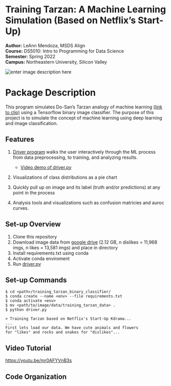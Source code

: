 
# Training Tarzan: A Machine Learning Simulation (Based on Netflix’s Start-Up)
**Author:** LeAnn Mendoza, MSDS Align <br>
**Course:** DS5010: Intro to Programming for Data Science <br>
**Semester:** Spring 2022 <br>
**Campus:** Northeastern University, Silicon Valley <br>


![enter image description here](https://i.pinimg.com/736x/fb/1e/61/fb1e614e08c98115853f8194c521ccfa.jpg)
# Package Description

This program simulates Do-San’s Tarzan analogy of machine learning  [(link to clip)](https://youtube.com/clip/Ugkxs_VCFjTgGugzAIkanCq1qtxetKY99Vog)  using a Tensorflow binary image classifier. The purpose of this project is to simulate the concept of machine learning using deep learning and image classification.

## Features

 1.   [Driver program](https://github.com/leannmendoza/training_tarzan_binary_classifier/blob/main/driver.py) walks the user interactively through the ML process from data preprocessing, to training, and analyzing results.
		 - [Video demo of driver.py](https://youtu.be/mr0AFYVnB3s)
 2.   Visualizations of class distributions as a pie chart

 3.   Quickly pull up on image and its label (truth and/or predictions) at any point in the process
 4.   Analysis tools and visualizations such as confusion matricies and auroc curves.

## Set-up Overview

 1. Clone this repository
 2. Download image data from [google drive](https://drive.google.com/file/d/1l5wUkxZcUa2Fd6SGhqhs_sdZZesleCNk/view) (2.12 GB, n dislikes = 11,968 imgs, n likes = 13,581 imgs) and place in directory
 3. Install requirements.txt using conda
 4. Activate conda enviroment
 5. Run [driver.py](https://github.com/leannmendoza/training_tarzan_binary_classifier/blob/main/driver.py) 

## Set-up Commands

    $ cd <path>/training_tarzan_binary_classifier/
    $ conda create --name <env> --file requirements.txt
    $ conda activate <env>
    $ mv <path/to/image/data/training_tarzan_data> .
    $ python driver.py
   
    > Training Tarzan based on Netflix's Start-Up Kdrama...
    ...
    First lets load our data. We have cute animals and flowers
    for "likes" and rocks and snakes for "dislikes"...

## Video Tutorial

https://youtu.be/mr0AFYVnB3s

## Code Organization
